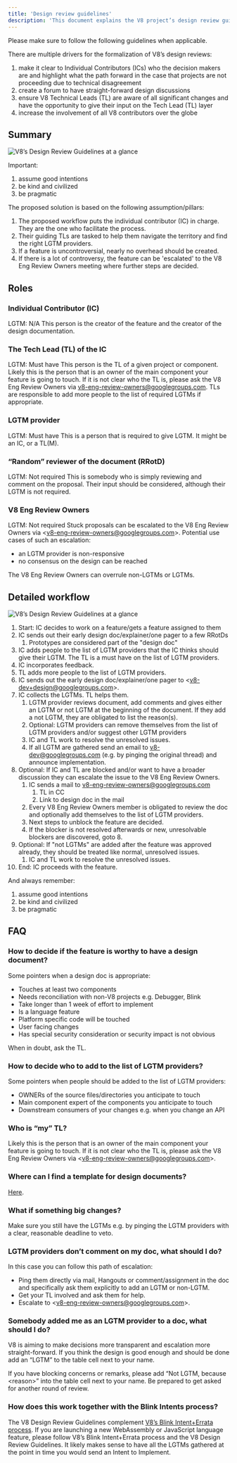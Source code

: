 ```yaml
---
title: 'Design review guidelines'
description: 'This document explains the V8 project’s design review guidelines.'
---
```

Please make sure to follow the following guidelines when applicable.

There are multiple drivers for the formalization of V8’s design reviews:

1. make it clear to Individual Contributors (ICs) who the decision makers are and highlight what the path forward in the case that projects are not proceeding due to technical disagreement
1. create a forum to have straight-forward design discussions
1. ensure V8 Technical Leads (TL) are aware of all significant changes and have the opportunity to give their input on the Tech Lead (TL) layer
1. increase the involvement of all V8 contributors over the globe

## Summary

![V8’s Design Review Guidelines at a glance](/_img/docs/design-review-guidelines/design-review-guidelines.svg)

Important:

1. assume good intentions
1. be kind and civilized
1. be pragmatic

The proposed solution is based on the following assumption/pillars:

1. The proposed workflow puts the individual contributor (IC) in charge. They are the one who facilitate the process.
1. Their guiding TLs are tasked to help them navigate the territory and find the right LGTM providers.
1. If a feature is uncontroversial, nearly no overhead should be created.
1. If there is a lot of controversy, the feature can be 'escalated' to the V8 Eng Review Owners meeting where further steps are decided.

## Roles

### Individual Contributor (IC)

LGTM: N/A
This person is the creator of the feature and the creator of the design documentation.

### The Tech Lead (TL) of the IC

LGTM: Must have
This person is the TL of a given project or component. Likely this is the person that is an owner of the main component your feature is going to touch. If it is not clear who the TL is, please ask the V8 Eng Review Owners via v8-eng-review-owners@googlegroups.com. TLs are responsible to add more people to the list of required LGTMs if appropriate.

### LGTM provider

LGTM: Must have
This is a person that is required to give LGTM. It might be an IC, or a TL(M).

### “Random” reviewer of the document (RRotD)

LGTM: Not required
This is somebody who is simply reviewing and comment on the proposal. Their input should be considered, although their LGTM is not required.

### V8 Eng Review Owners

LGTM: Not required
Stuck proposals can be escalated to the V8 Eng Review Owners via  &lt;v8-eng-review-owners@googlegroups.com>. Potential use cases of such an escalation:

- an LGTM provider is non-responsive
- no consensus on the design can be reached

The V8 Eng Review Owners can overrule non-LGTMs or LGTMs.

## Detailed workflow

![V8’s Design Review Guidelines at a glance](/_img/docs/design-review-guidelines/design-review-guidelines.svg)

1. Start: IC decides to work on a feature/gets a feature assigned to them
1. IC sends out their early design doc/explainer/one pager to a few RRotDs
    1. Prototypes are considered part of the "design doc"
1. IC adds people to the list of LGTM providers that the IC thinks should give their LGTM. The TL is a must have on the list of LGTM providers.
1. IC incorporates feedback.
1. TL adds more people to the list of LGTM providers.
1. IC sends out the early design doc/explainer/one pager to  &lt;v8-dev+design@googlegroups.com>.
1. IC collects the LGTMs. TL helps them.
    1. LGTM provider reviews document, add comments and gives either an LGTM or not LGTM at the beginning of the document. If they add a not LGTM, they are obligated to list the reason(s).
    1. Optional: LGTM providers can remove themselves from the list of LGTM providers and/or suggest other LGTM providers
    1. IC and TL work to resolve the unresolved issues.
    1. If all LGTM are gathered send an email to v8-dev@googlegroups.com (e.g. by pinging the original thread) and announce implementation.
1. Optional: If IC and TL are blocked and/or want to have a broader discussion they can escalate the issue to the V8 Eng Review Owners.
    1. IC sends a mail to v8-eng-review-owners@googlegroups.com
        1. TL in CC
        1. Link to design doc in the mail
    1. Every V8 Eng Review Owners member is obligated to review the doc and optionally add themselves to the list of LGTM providers.
    1. Next steps to unblock the feature are decided.
    1. If the blocker is not resolved afterwards or new, unresolvable blockers are discovered, goto 8.
1. Optional: If "not LGTMs" are added after the feature was approved already, they should be treated like normal, unresolved issues.
    1. IC and TL work to resolve the unresolved issues.
1. End: IC proceeds with the feature.

And always remember:

1. assume good intentions
1. be kind and civilized
1. be pragmatic

## FAQ

### How to decide if the feature is worthy to have a design document?

Some pointers when a design doc is appropriate:

- Touches at least two components
- Needs reconciliation with non-V8 projects e.g. Debugger, Blink
- Take longer than 1 week of effort to implement
- Is a language feature
- Platform specific code will be touched
- User facing changes
- Has special security consideration or security impact is not obvious

When in doubt, ask the TL.

### How to decide who to add to the list of LGTM providers?

Some pointers when people should be added to the list of LGTM providers:

- OWNERs of the source files/directories you anticipate to touch
- Main component expert of the components you anticipate to touch
- Downstream consumers of your changes e.g. when you change an API

### Who is “my” TL?

Likely this is the person that is an owner of the main component your feature is going to touch. If it is not clear who the TL is, please ask the V8 Eng Review Owners via &lt;v8-eng-review-owners@googlegroups.com>.

### Where can I find a template for design documents?

[Here](https://docs.google.com/document/d/1CWNKvxOYXGMHepW31hPwaFz9mOqffaXnuGqhMqcyFYo/template/preview).

### What if something big changes?

Make sure you still have the LGTMs e.g. by pinging the LGTM providers with a clear, reasonable deadline to veto.

### LGTM providers don’t comment on my doc, what should I do?

In this case you can follow this path of escalation:

- Ping them directly via mail, Hangouts or comment/assignment in the doc and specifically ask them explicitly to add an LGTM or non-LGTM.
- Get your TL involved and ask them for help.
- Escalate to &lt;v8-eng-review-owners@googlegroups.com>.

### Somebody added me as an LGTM provider to a doc, what should I do?

V8 is aiming to make decisions more transparent and escalation more straight-forward. If you think the design is good enough and should be done add an “LGTM” to the table cell next to your name.

If you have blocking concerns or remarks, please add “Not LGTM, because \<reason>” into the table cell next to your name. Be prepared to get asked for another round of review.

### How does this work together with the Blink Intents process?

The V8 Design Review Guidelines complement [V8’s Blink Intent+Errata process](/docs/feature-launch-process). If you are launching a new WebAssembly or JavaScript language feature, please follow V8’s Blink Intent+Errata process and the V8 Design Review Guidelines. It likely makes sense to have all the LGTMs gathered at the point in time you would send an Intent to Implement.
